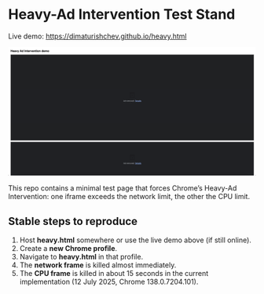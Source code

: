 # Heavy-Ad Intervention Test Stand

Live demo: https://dimaturishchev.github.io/heavy.html  

![Demo screenshot](screenshot.png)

This repo contains a minimal test page that forces Chrome’s Heavy-Ad Intervention: one iframe exceeds the network limit, the other the CPU limit.

## Stable steps to reproduce

1. Host **heavy.html** somewhere or use the live demo above (if still online).  
2. Create a **new Chrome profile**.  
3. Navigate to **heavy.html** in that profile.  
4. The **network frame** is killed almost immediately.  
5. The **CPU frame** is killed in about 15 seconds in the current implementation (12 July 2025, Chrome 138.0.7204.101).
